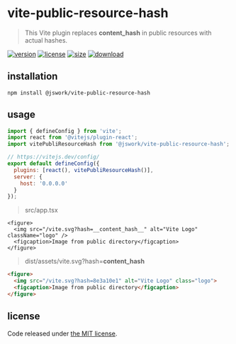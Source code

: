 # vite-public-resource-hash
> This Vite plugin replaces __content_hash__ in public resources with actual hashes.

[![version][version-image]][version-url]
[![license][license-image]][license-url]
[![size][size-image]][size-url]
[![download][download-image]][download-url]

## installation
```shell
npm install @jswork/vite-public-resource-hash
```

## usage
```js
import { defineConfig } from 'vite';
import react from '@vitejs/plugin-react';
import vitePubliResourceHash from '@jswork/vite-public-resource-hash';

// https://vitejs.dev/config/
export default defineConfig({
  plugins: [react(), vitePubliResourceHash()],
  server: {
    host: '0.0.0.0'
  }
});
```

> src/app.tsx

```tsx
<figure>
  <img src="/vite.svg?hash=__content_hash__" alt="Vite Logo" className="logo" />
  <figcaption>Image from public directory</figcaption>
</figure>
```

> dist/assets/vite.svg?hash=__content_hash__
```html
<figure>
  <img src="/vite.svg?hash=8e3a10e1" alt="Vite Logo" class="logo">
  <figcaption>Image from public directory</figcaption>
</figure>
```


## license
Code released under [the MIT license](https://github.com/afeiship/vite-public-resource-hash/blob/master/LICENSE.txt).

[version-image]: https://img.shields.io/npm/v/@jswork/vite-public-resource-hash
[version-url]: https://npmjs.org/package/@jswork/vite-public-resource-hash

[license-image]: https://img.shields.io/npm/l/@jswork/vite-public-resource-hash
[license-url]: https://github.com/afeiship/vite-public-resource-hash/blob/master/LICENSE.txt

[size-image]: https://img.shields.io/bundlephobia/minzip/@jswork/vite-public-resource-hash
[size-url]: https://github.com/afeiship/vite-public-resource-hash/blob/master/dist/index.min.js

[download-image]: https://img.shields.io/npm/dm/@jswork/vite-public-resource-hash
[download-url]: https://www.npmjs.com/package/@jswork/vite-public-resource-hash
